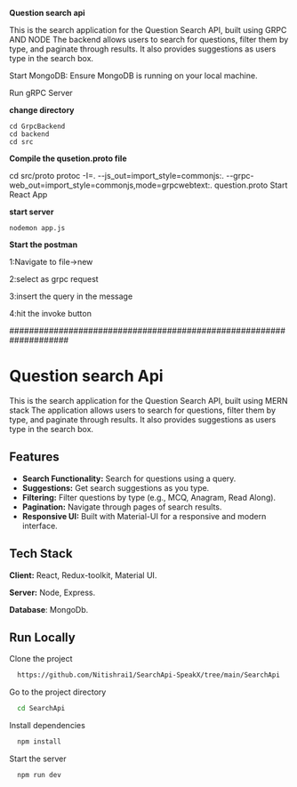 **Question search api**


This is the search application for the Question Search API, built using GRPC AND NODE  The backend allows users to search for questions, filter them by type, and paginate through results. It also provides suggestions as users type in the search box.


Start MongoDB: Ensure MongoDB is running on your local machine.

Run gRPC Server


**change directory**

```
cd GrpcBackend
cd backend
cd src

```

**Compile the qusetion.proto file**

cd src/proto
protoc -I=. --js_out=import_style=commonjs:. --grpc-web_out=import_style=commonjs,mode=grpcwebtext:. question.proto
Start React App

**start server**

```
nodemon app.js
```

**Start the postman**

1:Navigate to file->new 

2:select as grpc request

3:insert the query in the message

4:hit the invoke button


####################################################################

# Question search Api
This is the search application for the Question Search API, built using MERN stack The application allows users to search for questions, filter them by type, and paginate through results. It also provides suggestions as users type in the search box.


## Features


- **Search Functionality:** Search for questions using a query.
- **Suggestions:** Get search suggestions as you type.
- **Filtering:** Filter questions by type (e.g., MCQ, Anagram, Read Along).
- **Pagination:** Navigate through pages of search results.
- **Responsive UI:** Built with Material-UI for a responsive and modern interface.

## Tech Stack

**Client:** React, Redux-toolkit, Material UI.

**Server:** Node, Express.

**Database**: MongoDb.


## Run Locally

Clone the project

```bash
  https://github.com/Nitishrai1/SearchApi-SpeakX/tree/main/SearchApi
```

Go to the project directory

```bash
  cd SearchApi
```

Install dependencies

```bash
  npm install
```

Start the server

```bash
  npm run dev
```



